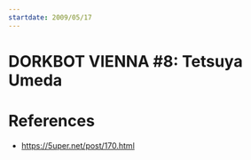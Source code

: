 ```yaml
---
startdate: 2009/05/17
---
```

# DORKBOT VIENNA #8: Tetsuya Umeda

# References
* https://5uper.net/post/170.html
